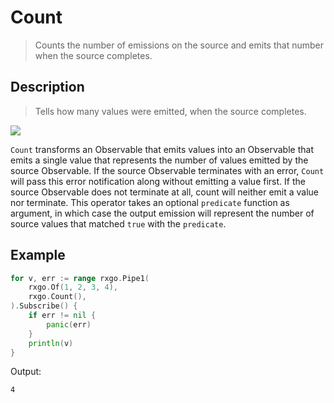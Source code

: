 # Count

> Counts the number of emissions on the source and emits that number when the source completes.

## Description

> Tells how many values were emitted, when the source completes.

![](https://rxjs.dev/assets/images/marble-diagrams/count.png)

`Count` transforms an Observable that emits values into an Observable that emits a single value that represents the number of values emitted by the source Observable. If the source Observable terminates with an error, `Count` will pass this error notification along without emitting a value first. If the source Observable does not terminate at all, count will neither emit a value nor terminate. This operator takes an optional `predicate` function as argument, in which case the output emission will represent the number of source values that matched `true` with the `predicate`.

## Example

```go
for v, err := range rxgo.Pipe1(
    rxgo.Of(1, 2, 3, 4),
    rxgo.Count(),
).Subscribe() {
    if err != nil {
        panic(err)
    }
    println(v)
}
```

Output:

```
4
```

